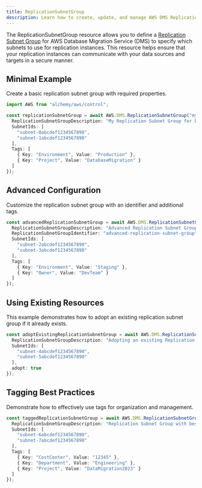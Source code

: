 ```yaml
---
title: ReplicationSubnetGroup
description: Learn how to create, update, and manage AWS DMS ReplicationSubnetGroups using Alchemy Cloud Control.
---
```


The ReplicationSubnetGroup resource allows you to define a [Replication Subnet Group](https://docs.aws.amazon.com/dms/latest/userguide/) for AWS Database Migration Service (DMS) to specify which subnets to use for replication instances. This resource helps ensure that your replication instances can communicate with your data sources and targets in a secure manner.

## Minimal Example

Create a basic replication subnet group with required properties.

```ts
import AWS from "alchemy/aws/control";

const replicationSubnetGroup = await AWS.DMS.ReplicationSubnetGroup("myReplicationSubnetGroup", {
  ReplicationSubnetGroupDescription: "My Replication Subnet Group for DMS",
  SubnetIds: [
    "subnet-0abcdef1234567890",
    "subnet-1abcdef1234567890"
  ],
  Tags: [
    { Key: "Environment", Value: "Production" },
    { Key: "Project", Value: "DatabaseMigration" }
  ]
});
```

## Advanced Configuration

Customize the replication subnet group with an identifier and additional tags.

```ts
const advancedReplicationSubnetGroup = await AWS.DMS.ReplicationSubnetGroup("advancedReplicationSubnetGroup", {
  ReplicationSubnetGroupDescription: "Advanced Replication Subnet Group for DMS",
  ReplicationSubnetGroupIdentifier: "advanced-replication-subnet-group",
  SubnetIds: [
    "subnet-2abcdef1234567890",
    "subnet-3abcdef1234567890"
  ],
  Tags: [
    { Key: "Environment", Value: "Staging" },
    { Key: "Owner", Value: "DevTeam" }
  ]
});
```

## Using Existing Resources

This example demonstrates how to adopt an existing replication subnet group if it already exists.

```ts
const adoptExistingReplicationSubnetGroup = await AWS.DMS.ReplicationSubnetGroup("existingReplicationSubnetGroup", {
  ReplicationSubnetGroupDescription: "Adopting an existing Replication Subnet Group",
  SubnetIds: [
    "subnet-4abcdef1234567890",
    "subnet-5abcdef1234567890"
  ],
  adopt: true
});
```

## Tagging Best Practices

Demonstrate how to effectively use tags for organization and management.

```ts
const taggedReplicationSubnetGroup = await AWS.DMS.ReplicationSubnetGroup("taggedReplicationSubnetGroup", {
  ReplicationSubnetGroupDescription: "Replication Subnet Group with best practices tagging",
  SubnetIds: [
    "subnet-6abcdef1234567890",
    "subnet-7abcdef1234567890"
  ],
  Tags: [
    { Key: "CostCenter", Value: "12345" },
    { Key: "Department", Value: "Engineering" },
    { Key: "Project", Value: "DataMigration2023" }
  ]
});
```